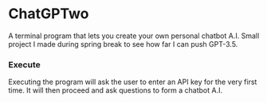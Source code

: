 # ChatGPTwo

A terminal program that lets you create your own personal chatbot A.I. Small project I made during spring break to see how far I can push GPT-3.5.

### Execute
Executing the program will ask the user to enter an API key for the very first time. It will then proceed and ask questions to form a chatbot A.I.
